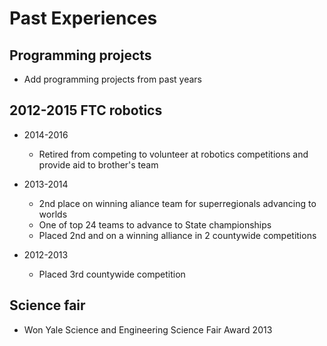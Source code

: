 # Past Experiences

## Programming projects
* Add programming projects from past years

## 2012-2015 FTC robotics
* 2014-2016
  * Retired from competing to volunteer at robotics competitions and provide aid to brother's team

* 2013-2014 
  * 2nd place on winning aliance team for superregionals advancing to worlds
  * One of top 24 teams to advance to State championships
  * Placed 2nd and on a winning alliance in 2 countywide competitions

* 2012-2013 
  * Placed 3rd countywide competition

## Science fair

* Won Yale Science and Engineering Science Fair Award 2013
